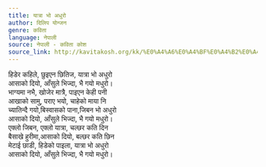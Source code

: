 ```yaml
---
title: यात्रा भो अधुरो
author: दिलिप योन्जन
genre: कविता
language: नेपाली
source: नेपाली - कविता कोश
source_link: http://kavitakosh.org/kk/%E0%A4%A6%E0%A4%BF%E0%A4%B2%E0%A4%BF%E0%A4%AA_%E0%A4%AF%E0%A5%8B%E0%A4%A8%E0%A5%8D%E0%A4%9C%E0%A4%A8
---
```


हिडेर कहिले, छुइएन छितिज, यात्रा भो अधुरो  
आसाको दियो, आँसुले भिज्दा, भै गयो मधुरो।  
भाग्यमा नभै, खोजेर मात्रै, पाइएन केही पनी  
आखाको सामु, पराए भयो, चाहेको माया नि  
च्यातिन्दै गयो,बिस्वासको पाना,जिबन भो अधुरो  
आसाको दियो, आँसुले भिज्दा, भै गयो मधुरो।  
एक्लो जिबन, एक्लो यात्रा, चल्छर कति दिन  
बैसाखे हुरीमा,आसाको दियो, बल्छर कति छिन  
मेटाई छाडी, हिडेको पाइला, यात्रा भो अधुरो  
आसाको दियो, आँसुले भिज्दा, भै गयो मधुरो।
